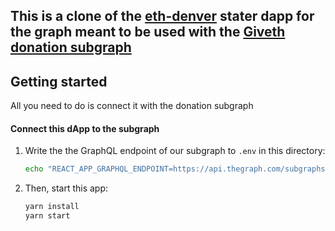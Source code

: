 ## This is a clone of the [eth-denver](https://github.com/graphprotocol/ethdenver-dapp) stater dapp for the graph meant to be used with the [Giveth donation subgraph](https://thegraph.com/explorer/subgraph/geleeroyale/giveth-donation)


## Getting started

All you need to do is connect it with the donation subgraph

#### Connect this dApp to the subgraph

1. Write the the GraphQL endpoint of our subgraph to `.env` in this directory:
   ```sh
   echo "REACT_APP_GRAPHQL_ENDPOINT=https://api.thegraph.com/subgraphs/name/geleeroyale/giveth-donation > .env
   ```
2. Then, start this app:
   ```sh
   yarn install
   yarn start
   ```
